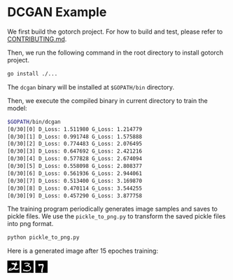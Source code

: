 # DCGAN Example

We first build the gotorch project. For how to build and test, please refer to [CONTRIBUTING.md](https://github.com/wangkuiyi/gotorch/blob/develop/CONTRIBUTING.md).

Then, we run the following command in the root directory to install gotorch project.

```bash
go install ./...
```

The `dcgan` binary will be installed at `$GOPATH/bin` directory.

Then, we execute the compiled binary in current directory to train the model:

```bash
$GOPATH/bin/dcgan
[0/30][0] D_Loss: 1.511980 G_Loss: 1.214779
[0/30][1] D_Loss: 0.991748 G_Loss: 1.575888
[0/30][2] D_Loss: 0.774483 G_Loss: 2.076495
[0/30][3] D_Loss: 0.647692 G_Loss: 2.421216
[0/30][4] D_Loss: 0.577828 G_Loss: 2.674094
[0/30][5] D_Loss: 0.558098 G_Loss: 2.808377
[0/30][6] D_Loss: 0.561936 G_Loss: 2.944061
[0/30][7] D_Loss: 0.513400 G_Loss: 3.169870
[0/30][8] D_Loss: 0.470114 G_Loss: 3.544255
[0/30][9] D_Loss: 0.457290 G_Loss: 3.877758
```

The training program periodically generates image samples and saves to pickle files.
We use the `pickle_to_png.py` to transform the saved pickle files into png format.

```bash
python pickle_to_png.py
```

Here is a generated image after 15 epoches training:

![example1](1.png) ![example2](3.png) ![example3](6.png)
